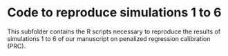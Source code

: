 # Code to reproduce simulations 1 to 6

This subfolder contains the R scripts necessary to reproduce the results of simulations 1 to 6 of our manuscript on penalized regression calibration (PRC).

